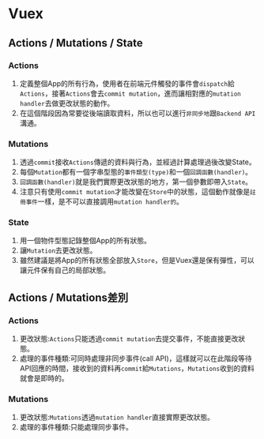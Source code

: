# Vuex
## Actions / Mutations / State
### Actions
1. 定義整個App的所有行為，使用者在前端元件觸發的事件會`dispatch`給`Actions`，接著`Actions`會去`commit mutation`，進而讓相對應的`mutation handler`去做更改狀態的動作。
1. 在這個階段因為常要從後端讀取資料，所以也可以進行`非同步地`跟`Backend API`溝通。
### Mutations
1. 透過`commit`接收`Actions`傳遞的資料與行為，並經過計算處理過後改變State。
1. 每個`Mutation`都有一個字串型態的`事件類型(type)`和一個`回調函數(handler)`。
1. `回調函數(handler)`就是我們實際更改狀態的地方，第一個參數即帶入`State`。
1. 注意只有使用`commit mutation`才能改變在`Store`中的狀態，這個動作就像是`註冊事件`一樣，是不可以直接調用`mutation handler的`。
### State
1. 用一個物件型態記錄整個App的所有狀態。
1. 讓`Mutation`去更改狀態。
1. 雖然建議是將App的所有狀態全部放入`Store`，但是Vuex還是保有彈性，可以讓元件保有自己的局部狀態。
## Actions / Mutations差別
### Actions
1. 更改狀態:`Actions`只能透過`commit mutation`去提交事件，不能直接更改狀態。
1. 處理的事件種類:可同時處理非同步事件(call API)，這樣就可以在此階段等待API回應的時間，接收到的資料再`commit`給`Mutations`，`Mutations`收到的資料就會是即時的。
### Mutations
1. 更改狀態:`Mutations`透過`mutation handler`直接實際更改狀態。
1. 處理的事件種類:只能處理同步事件。